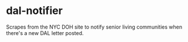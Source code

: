# dal-notifier
Scrapes from the NYC DOH site to notify senior living communities when there's a new DAL letter posted.
